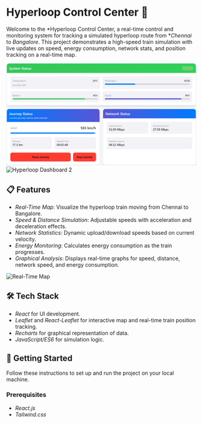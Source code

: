 # Hyperloop Control Center 🚄

Welcome to the *Hyperloop Control Center, a real-time control and monitoring system for tracking a simulated hyperloop route from **Chennai* to *Bangalore*. This project demonstrates a high-speed train simulation with live updates on speed, energy consumption, network stats, and position tracking on a real-time map.

![Hyperloop Dashboard](https://github.com/Sushindh/Hyperloop-Team/blob/main/src/images/Simulationpage1.png)
![Hyperloop Dashboard 2](https://drive.google.com/file/d/1hBD0XXdg6ID-KLrMpKVMDeA0eeAiJAZz/view?usp=sharing)

## 📋 Features

- *Real-Time Map*: Visualize the hyperloop train moving from Chennai to Bangalore.
- *Speed & Distance Simulation*: Adjustable speeds with acceleration and deceleration effects.
- *Network Statistics*: Dynamic upload/download speeds based on current velocity.
- *Energy Monitoring*: Calculates energy consumption as the train progresses.
- *Graphical Analysis*: Displays real-time graphs for speed, distance, network speed, and energy consumption.

![Real-Time Map](https://via.placeholder.com/800x400?text=Real-Time+Map)

## 🛠 Tech Stack

- *React* for UI development.
- *Leaflet* and *React-Leaflet* for interactive map and real-time train position tracking.
- *Recharts* for graphical representation of data.
- *JavaScript/ES6* for simulation logic.

## 🚀 Getting Started

Follow these instructions to set up and run the project on your local machine.

### Prerequisites
- *React.js*
- *Tailwind.css*



